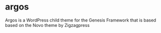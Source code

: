 # argos
Argos is a WordPress child theme for the Genesis Framework that is based based on the Novo theme by Zigzagpress
